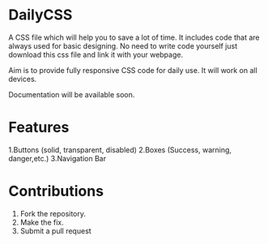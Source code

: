 # DailyCSS
A CSS file which will help you to save a lot of time. It includes code that are always used for basic designing. No need to write code yourself just download this css file and link it with your webpage.

Aim is to provide fully responsive CSS code for daily use. It will work on all devices.

Documentation will be available soon.

# Features
1.Buttons (solid, transparent, disabled)
2.Boxes (Success, warning, danger,etc.)
3.Navigation Bar




# Contributions
1. Fork the repository.
2. Make the fix.
3. Submit a pull request 

